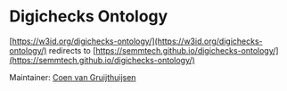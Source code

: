 # Digichecks Ontology 


[https://w3id.org/digichecks-ontology/](https://w3id.org/digichecks-ontology/) redirects to [https://semmtech.github.io/digichecks-ontology/](https://semmtech.github.io/digichecks-ontology/)

Maintainer: [Coen van Gruijthuijsen](https://github.com/CoenvanGruijthuijsen/)
